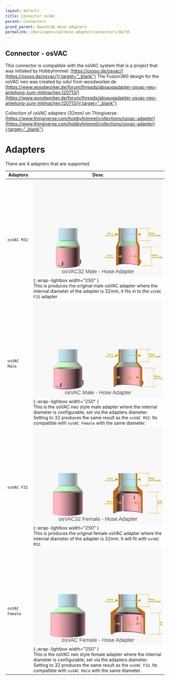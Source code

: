 ```yaml
---
layout: default
title: Connector osVAC
parent: Connectors
grand_parent: OpenSCAD Hose adapters
permalink: /docs/openscad/hose-adapter/connectors/dw735
---
```

## Connector - osVAC
This connector is compatible with the osVAC system that is a project that was initiated by Hobbyhimmel: [https://ossso.de/osvac/](https://ossso.de/osvac/){:target="_blank"}
The Fusion360 design for the osVAC neo was created by odul from woodworker.de [https://www.woodworker.de/forum/threads/absaugadapter-osvac-neo-anleitung-zum-mitmachen.120713/](https://www.woodworker.de/forum/threads/absaugadapter-osvac-neo-anleitung-zum-mitmachen.120713/){:target="_blank"}

Collection of osVAC adapters (32mm) on Thingiverse: [https://www.thingiverse.com/hobbyhimmel/collections/osvac-adapter](https://www.thingiverse.com/hobbyhimmel/collections/osvac-adapter){:target="_blank"} 

# Adapters
There are 4 adapters that are supported.

Adapters | Desc
-|-
`osVAC M32` | ![vacuum_hose_adapter osvacm32](/assets/openscad/hose-adapters/vacuum_hose_adapter-osvacm32_demo_text.gif){:.wrap-lightbox  width="250" }<br>This is produces the original male osVAC adapter where the internal diameter of the adapter is 32mm, it fits in to the `osVAC F32` adapter
`osVAC Male` | ![vacuum_hose_adapter osvacm](/assets/openscad/hose-adapters/vacuum_hose_adapter-osvacm_demo_text.gif){:.wrap-lightbox  width="250" }<br>This is the osVAC neo style male adapter where the internal diameter is configurable, set via the adapters diameter. Setting to 32 produces the same result as the `osVAC M32`. Its compatible with `osVAC Female` with the same diameter.
`osVAC F32` | ![vacuum_hose_adapter osvacf32](/assets/openscad/hose-adapters/vacuum_hose_adapter-osvacf32_demo_text.gif){:.wrap-lightbox  width="250" }<br> This is produces the original female osVAC adapter where the internal diameter of the adapter is 32mm. It will fit with `osVAC M32`. 
`osVAC Female` | ![vacuum_hose_adapter osvacf](/assets/openscad/hose-adapters/vacuum_hose_adapter-osvacf_demo_text.gif){:.wrap-lightbox  width="250" }<br>This is the osVAC neo style female adapter where the internal diameter is configurable, set via the adapters diameter. Setting to 32 produces the same result as the `osVAC F32`. Its compatible with `osVAC Male` with the same diameter.
